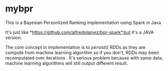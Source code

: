 # mybpr

This is a Bayesian Personlized Ranking implementation using Spark in Java

It's just like *https://github.com/alfredolainez/bpr-spark*,but it's a JAVA version.

The core concept in implementation is to *persist()* RDDs as they are compute from
machine learning algorithm so if you don't, RDDs may been recomputated over iterations
. It's serious problem because with same data, machine learning algorithms will still
output different result.  
